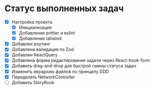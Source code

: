 # Статус выполненных задач

- [x] Настройка проекта
  - [x] Инициализация
  - [x] Добавление prittier и eslint
  - [x] Добавление tailwind
- [x] Добавлен роутинг
- [x] Добавлена валидация по Zod
- [x] Добавлен ReactQuery
- [x] Добавлена форма редактирования задачи через React-hook-form
- [x] Добавить drag-and-drop для быстрой смены статуса задач
- [x] Изменить иерархию файлов по принципу DDD
- [x] Переделать NetworkController
- [ ] Добавить StoryBook
